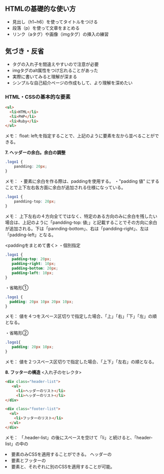 ## HTMLの基礎的な使い方

- 見出し（h1~h6）を使ってタイトルをつける
- 段落（p）を使って文章をまとめる
- リンク（aタグ）や画像（imgタグ）の挿入の練習

## 気づき・反省

- タグの入れ子を間違えやすいので注意が必要
- imgタグのalt属性をつけ忘れることがあった
- 実際に書いてみると理解が深まる
- シンプルな自己紹介ページの作成もして、より理解を深めたい

### HTML・CSSの基本的な要素

```html
<ul>
  <li>HTML</li>
  <li>PHP</li>
  <li>Ruby</li>
</ul>
```
メモ：
float: left;を指定することで、上記のように要素を左から並べることができる。

**7. ヘッダーの余白。余白の調整**
```css
.logo1 {
    pandding: 20px;
}
```
メモ：
・要素に余白を作る際は、paddingを使用する。
・"padding 値" にすることで上下左右各方面に余白が追加される仕様になっている。

```css
.logo1 {
    pandding-top: 20px;
}
```
メモ：
上下左右の４方向全てではなく、特定のある方向のみに余白を残したい場合は、上記のように「pandding-top: 値;」と記載することでその方向に余白が追加される。下は「pannding-bottom」、右は「pandding-right」、左は「padding-left」となる。

<paddingをまとめて書く>
・個別指定
```css
.logo1 {
   padding-top: 20px;
   padding-right: 10px;
   padding-bottom: 20px;
   padding-left: 10px;
}
```

・省略形①
```css
.logo1 {
  padding: 20px 10px 20px 10px;
}
```
メモ：
値を４つをスペース区切りで指定した場合、「上」「右」「下」「左」の順となる。

・省略形②
```css
.logo1{
   padding: 20px 10px;
}
```
メモ：
値を２つスペース区切りで指定した場合、「上下」「左右」の順となる。

**8. フッターの構造**
<入れ子のセレクタ>
```html
<div class="header-list">
   <ul>
     <li>ヘッダーのリスト</li>
     <li>ヘッダーのリスト</li>
</div>

<div class="footer-list">
  <ul>
    <li>フッターのリスト</li>
  </ul>
</div>
```
メモ：
「.header-list」の後にスペースを空けて「li」と続けると、「header-list」の中の<li>要素のみCSSを適用することができる。
ヘッダーの<li>要素とフッターの<li>要素と、それぞれに別のCSSを適用することが可能。